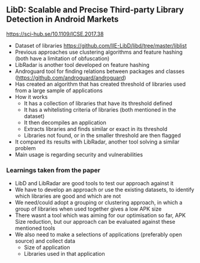 ## LibD: Scalable and Precise Third-party Library Detection in Android Markets

https://sci-hub.se/10.1109/ICSE.2017.38

- Dataset of libraries https://github.com/IIE-LibD/libd/tree/master/liblist
- Previous approaches use clustering algorithms and feature hashing (both have a limitation of obfuscation)
- LibRadar is another tool developed on feature hashing 
- Androguard tool for finding relations between packages and classes (https://github.com/androguard/androguard)
- Has created an algorithm that has created threshold of libraries used from a large sample of applications
- How it works 
  - It has a collection of libraries that have its threshold defined
  - It has a whitelisting criteria of libraries (both mentioned in the dataset)
  - It then decompiles an application
  - Extracts libraries and finds similar or exact in its threshold
  - Libraries not found, or in the smaller threshold are then flagged
- It compared its results with LibRadar, another tool solving a similar problem
- Main usage is regarding security and vulnerabilities

### Learnings taken from the paper

- LibD and LibRadar are good tools to test our approach against it
- We have to develop an approach or use the existing datasets, to identify which libraries are good and which are not
- We need/could adopt a grouping or clustering approach, in which a group of libraries when used together gives a low APK size
- There wasnt a tool which was aiming for our optimisation so far, APK Size reduction, 
but our approach can be evaluated against these mentioned tools
- We also need to make a selections of applications (preferably open source) and collect data
  - Size of application
  - Libraries used in that application